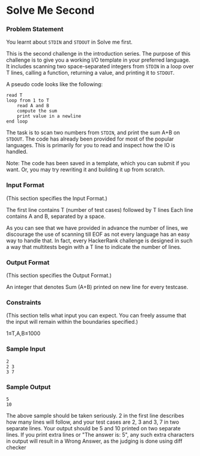 # Solve Me Second

### Problem Statement

You learnt about `STDIN` and `STDOUT` in Solve me first.

This is the second challenge in the introduction series. The purpose of this challenge is to give you a working I/O template in your preferred language. It includes scanning two space-separated integers from `STDIN` in a loop over T lines, calling a function, returning a value, and printing it to `STDOUT`.

A pseudo code looks like the following:
```
read T
loop from 1 to T
    read A and B
    compute the sum
    print value in a newline
end loop
```
The task is to scan two numbers from `STDIN`, and print the sum A+B on `STDOUT`. The code has already been provided for most of the popular languages. This is primarily for you to read and inspect how the IO is handled.

Note: The code has been saved in a template, which you can submit if you want. Or, you may try rewriting it and building it up from scratch.

### Input Format 
(This section specifies the Input Format.)

The first line contains T (number of test cases) followed by T lines 
Each line contains A and B, separated by a space.

As you can see that we have provided in advance the number of lines, we discourage the use of scanning till EOF as not every language has an easy way to handle that. In fact, every HackerRank challenge is designed in such a way that multitests begin with a T line to indicate the number of lines.

### Output Format 
(This section specifies the Output Format.)

An integer that denotes Sum (A+B) printed on new line for every testcase.

### Constraints 
(This section tells what input you can expect. You can freely assume that the input will remain within the boundaries specified.)

1≤T,A,B≤1000

### Sample Input
```
2
2 3
3 7
```
### Sample Output
```
5
10
```
The above sample should be taken seriously. 2 in the first line describes how many lines will follow, and your test cases are 2, 3 and 3, 7 in two separate lines. Your output should be 5 and 10 printed on two separate lines. If you print extra lines or "The answer is: 5", any such extra characters in output will result in a Wrong Answer, as the judging is done using diff checker